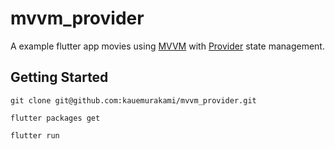 # mvvm_provider

A example flutter app movies using [MVVM](https://learn.microsoft.com/pt-br/windows/uwp/data-binding/data-binding-and-mvvm) with [Provider](https://pub.dev/packages/provider) state management.

## Getting Started

`git clone git@github.com:kauemurakami/mvvm_provider.git`
<br/>

`flutter packages get`
<br/>

`flutter run`
